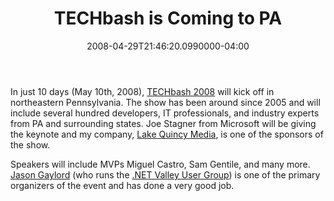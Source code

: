 ﻿---
title: TECHbash is Coming to PA
date: "2008-04-29T21:46:20.0990000-04:00"
description: In just 10 days (May 10th, 2008), TECHbash 2008 will kick off in
featuredImage: img/techbash-is-coming-to-pa-featured.png
---

In just 10 days (May 10th, 2008), [TECHbash 2008](http://techbash.com/) will kick off in northeastern Pennsylvania. The show has been around since 2005 and will include several hundred developers, IT professionals, and industry experts from PA and surrounding states. Joe Stagner from Microsoft will be giving the keynote and my company, [Lake Quincy Media](http://lakequincy.com/), is one of the sponsors of the show.

Speakers will include MVPs Miguel Castro, Sam Gentile, and many more. [Jason Gaylord](http://jasongaylord.com/) (who runs the [.NET Valley User Group](http://dotnetvalley.com/)) is one of the primary organizers of the event and has done a very good job.

